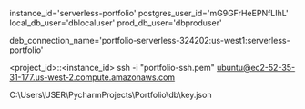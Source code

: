 instance_id='serverless-portfolio'
postgres_user_id='mG9GFrHeEPNfLIhL'
local_db_user='dblocaluser'
prod_db_user='dbproduser'

deb_connection_name='portfolio-serverless-324202:us-west1:serverless-portfolio'

<project_id>:<region>:<instance_id>
ssh -i "portfolio-ssh.pem" ubuntu@ec2-52-35-31-177.us-west-2.compute.amazonaws.com

C:\Users\USER\PycharmProjects\Portfolio\db\key.json